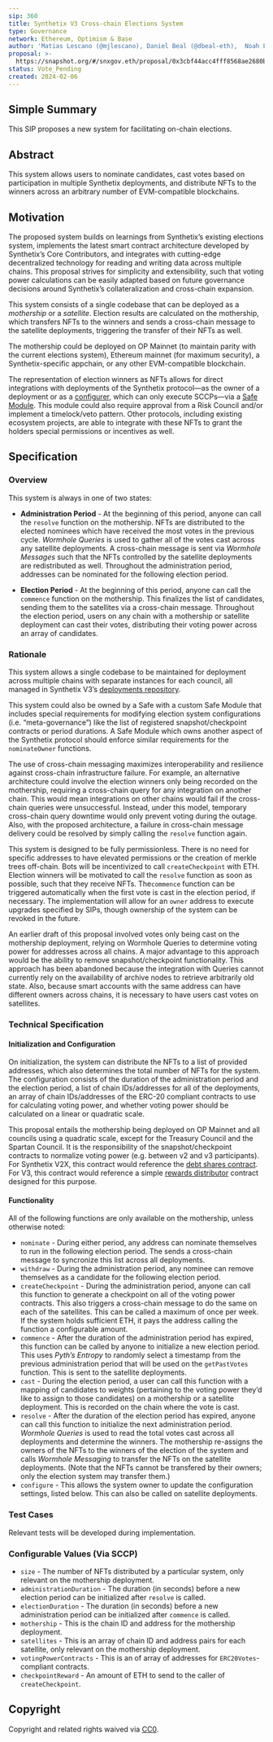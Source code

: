 ```yaml
---
sip: 360
title: Synthetix V3 Cross-chain Elections System
type: Governance
network: Ethereum, Optimism & Base
author: 'Matias Lescano (@mjlescano), Daniel Beal (@dbeal-eth),  Noah Litvin (@noahlitvin)'
proposal: >-
  https://snapshot.org/#/snxgov.eth/proposal/0x3cbf44acc4fff8568ae2680bf426de87a18a65ea93e509e6c4a2abae29abc506
status: Vote_Pending
created: 2024-02-06
---
```


<!--You can leave these HTML comments in your merged SCCP and delete the visible duplicate text guides, they will not appear and may be helpful to refer to if you edit it again. This is the suggested template for new SCCPs. Note that an SCCP number will be assigned by an editor. When opening a pull request to submit your SCCP, please use an abbreviated title in the filename, `sccp-draft_title_abbrev.md`. The title should be 44 characters or less.-->

## Simple Summary

<!--"If you can't explain it simply, you don't understand it well enough." Provide a simplified and layman-accessible explanation of the SCCP.-->

This SIP proposes a new system for facilitating on-chain elections.

## Abstract

<!--A short (~200 word) description of the variable change proposed.-->

This system allows users to nominate candidates, cast votes based on participation in multiple Synthetix deployments, and distribute NFTs to the winners across an arbitrary number of EVM-compatible blockchains.

## Motivation

<!--The motivation is critical for SCCPs that want to update variables within Synthetix. It should clearly explain why the existing variable is not incentive aligned. SCCP submissions without sufficient motivation may be rejected outright.-->

The proposed system builds on learnings from Synthetix’s existing elections system, implements the latest smart contract architecture developed by Synthetix’s Core Contributors, and integrates with cutting-edge decentralized technology for reading and writing data across multiple chains. This proposal strives for simplicity and extensibility, such that voting power calculations can be easily adapted based on future governance decisions around Synthetix’s collateralization and cross-chain expansion.

This system consists of a single codebase that can be deployed as a _mothership_ or a _satellite_. Election results are calculated on the mothership, which transfers NFTs to the winners and sends a cross-chain message to the satellite deployments, triggering the transfer of their NFTs as well.

The mothership could be deployed on OP Mainnet (to maintain parity with the current elections system), Ethereum mainnet (for maximum security), a Synthetix-specific appchain, or any other EVM-compatible blockchain.

The representation of election winners as NFTs allows for direct integrations with deployments of the Synthetix protocol—as the owner of a deployment or as a [configurer](https://sips.synthetix.io/sips/sip-341/), which can only execute SCCPs—via a [Safe Module](https://docs.safe.global/safe-smart-account/modules). This module could also require approval from a Risk Council and/or implement a timelock/veto pattern. Other protocols, including existing ecosystem projects, are able to integrate with these NFTs to grant the holders special permissions or incentives as well.

## Specification

<!--The specification should describe the syntax and semantics of any new feature, there are five sections
1. Overview
2. Rationale
3. Technical Specification
4. Test Cases
5. Configurable Values
-->

### Overview

<!--This is a high level overview of *how* the SIP will solve the problem. The overview should clearly describe how the new feature will be implemented.-->

This system is always in one of two states:

- **Administration Period** - At the beginning of this period, anyone can call the `resolve` function on the mothership. NFTs are distributed to the elected nominees which have received the most votes in the previous cycle. *Wormhole Queries* is used to gather all of the votes cast across any satellite deployments. A cross-chain message is sent via *Wormhole Messages* such that the NFTs controlled by the satellite deployments are redistributed as well. Throughout the administration period, addresses can be nominated for the following election period.

- **Election Period** - At the beginning of this period, anyone can call the `commence` function on the mothership. This finalizes the list of candidates, sending them to the satellites via a cross-chain message. Throughout the election period, users on any chain with a mothership or satellite deployment can cast their votes, distributing their voting power across an array of candidates.

### Rationale

<!--This is where you explain the reasoning behind how you propose to solve the problem. Why did you propose to implement the change in this way, what were the considerations and trade-offs. The rationale fleshes out what motivated the design and why particular design decisions were made. It should describe alternate designs that were considered and related work. The rationale may also provide evidence of consensus within the community, and should discuss important objections or concerns raised during discussion.-->

This system allows a single codebase to be maintained for deployment across multiple chains with separate instances for each council, all managed in Synthetix V3’s [deployments repository](https://github.com/synthetixio/synthetix-deployments).

This system could also be owned by a Safe with a custom Safe Module that includes special requirements for modifying election system configurations (i.e. “meta-governance”) like the list of registered snapshot/checkpoint contracts or period durations. A Safe Module which owns another aspect of the Synthetix protocol should enforce similar requirements for the `nominateOwner` functions.

The use of cross-chain messaging maximizes interoperability and resilience against cross-chain infrastructure failure. For example, an alternative architecture could involve the election winners only being recorded on the mothership, requiring a cross-chain query for any integration on another chain. This would mean integrations on other chains would fail if the cross-chain queries were unsuccessful. Instead, under this model, temporary cross-chain query downtime would only prevent voting during the outage. Also, with the proposed architecture, a failure in cross-chain message delivery could be resolved by simply calling the `resolve` function again.

This system is designed to be fully permissionless. There is no need for specific addresses to have elevated permissions or the creation of merkle trees off-chain. Bots will be incentivized to call `createCheckpoint` with ETH. Election winners will be motivated to call the `resolve` function as soon as possible, such that they receive NFTs. The`commence` function can be triggered automatically when the first vote is cast in the election period, if necessary. The implementation will allow for an `owner` address to execute upgrades specified by SIPs, though ownership of the system can be revoked in the future.

An earlier draft of this proposal involved votes only being cast on the mothership deployment, relying on Wormhole Queries to determine voting power for addresses across all chains. A major advantage to this approach would be the ability to remove snapshot/checkpoint functionality. This approach has been abandoned because the integration with Queries cannot currently rely on the availability of archive nodes to retrieve arbitrarily old state. Also, because smart accounts with the same address can have different owners across chains, it is necessary to have users cast votes on satellites.

### Technical Specification

<!--The technical specification should outline the public API of the changes proposed. That is, changes to any of the interfaces Synthetix currently exposes or the creations of new ones.-->

#### Initialization and Configuration

On initialization, the system can distribute the NFTs to a list of provided addresses, which also determines the total number of NFTs for the system. The configuration consists of the duration of the administration period and the election period, a list of chain IDs/addresses for all of the deployments, an array of chain IDs/addresses of the ERC-20 compliant contracts to use for calculating voting power, and whether voting power should be calculated on a linear or quadratic scale.

This proposal entails the mothership being deployed on OP Mainnet and all councils using a quadratic scale, except for the Treasury Council and the Spartan Council. It is the responsibility of the snapshot/checkpoint contracts to normalize voting power (e.g. between v2 and v3 participants). For Synthetix V2X, this contract would reference the [debt shares contract](https://sips.synthetix.io/sips/sip-185/). For V3, this contract would reference a simple [rewards distributor](https://sips.synthetix.io/sips/sip-305/) contract designed for this purpose.

#### Functionality

All of the following functions are only available on the mothership, unless otherwise noted:

- `nominate` - During either period, any address can nominate themselves to run in the following election period. The sends a cross-chain message to syncronize this list across all deployments.
- `withdraw` - During the administration period, any nominee can remove themselves as a candidate for the following election period.
- `createCheckpoint` - During the administration period, anyone can call this function to generate a checkpoint on all of the voting power contracts. This also triggers a cross-chain message to do the same on each of the satellites. This can be called a maximum of once per week. If the system holds sufficient ETH, it pays the address calling the function a configurable amount.
- `commence` - After the duration of the administration period has expired, this function can be called by anyone to initialize a new election period. This uses *Pyth’s Entropy* to randomly select a timestamp from the previous administration period that will be used on the `getPastVotes` function. This is sent to the satellite deployments.
- `cast` - During the election period, a user can call this function with a mapping of candidates to weights (pertaining to the voting power they’d like to assign to those candidates) on a mothership or a satellite deployment. This is recorded on the chain where the vote is cast.
- `resolve` - After the duration of the election period has expired, anyone can call this function to initialize the next administration period. *Wormhole Queries* is used to read the total votes cast across all deployments and determine the winners. The mothership re-assigns the owners of the NFTs to the winners of the election of the system and calls *Wormhole Messaging* to transfer the NFTs on the satellite deployments. (Note that the NFTs cannot be transfered by their owners; only the election system may transfer them.)
- `configure` - This allows the system owner to update the configuration settings, listed below. This can also be called on satellite deployments.

### Test Cases

<!--Test cases for an implementation are mandatory for SIPs but can be included with the implementation..-->

Relevant tests will be developed during implementation.

### Configurable Values (Via SCCP)

<!--Please list all values configurable via SCCP under this implementation.-->

* `size` - The number of NFTs distributed by a particular system, only relevant on the mothership deployment.
* `administrationDuration` - The duration (in seconds) before a new election period can be initialized after `resolve` is called.
* `electionDuration` - The duration (in seconds) before a new administration period can be initialized after `commence` is called.
* `mothership` - This is the chain ID and address for the mothership deployment.
* `satellites` - This is an array of chain ID and address pairs for each satellite, only relevant on the mothership deployment.
* `votingPowerContracts` - This is an of array of addresses for `ERC20Votes`-compliant contracts.
* `checkpointReward` - An amount of ETH to send to the caller of `createCheckpoint`.

## Copyright

Copyright and related rights waived via [CC0](https://creativecommons.org/publicdomain/zero/1.0/).
